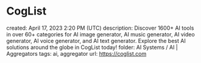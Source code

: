 # CogList

created: April 17, 2023 2:20 PM (UTC)
description: Discover 1600+ AI tools in over 60+ categories for AI image generator, AI music generator, AI video generator, AI voice generator, and AI text generator. Explore the best AI solutions around the globe in CogList today!
folder: AI Systems / AI | Aggregators
tags: ai, aggregator
url: https://coglist.com